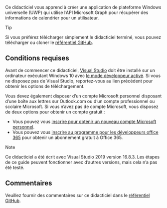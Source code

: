 <!-- markdownlint-disable MD002 MD041 -->

Ce didacticiel vous apprend à créer une application de plateforme Windows universelle (UWP) qui utilise l’API Microsoft Graph pour récupérer des informations de calendrier pour un utilisateur.

> [!TIP]
> Si vous préférez télécharger simplement le didacticiel terminé, vous pouvez télécharger ou cloner le [référentiel GitHub](https://github.com/microsoftgraph/msgraph-training-uwp).

## <a name="prerequisites"></a>Conditions requises

Avant de commencer ce didacticiel, [Visual Studio](https://visualstudio.microsoft.com/vs/) doit être installé sur un ordinateur exécutant Windows 10 avec [le mode développeur activé](https://docs.microsoft.com/windows/uwp/get-started/enable-your-device-for-development). Si vous ne disposez pas de Visual Studio, reportez-vous au lien précédent pour obtenir les options de téléchargement.

Vous devez également disposer d’un compte Microsoft personnel disposant d’une boîte aux lettres sur Outlook.com ou d’un compte professionnel ou scolaire Microsoft. Si vous n’avez pas de compte Microsoft, vous disposez de deux options pour obtenir un compte gratuit :

- Vous pouvez vous [inscrire pour obtenir un nouveau compte Microsoft personnel](https://signup.live.com/signup?wa=wsignin1.0&rpsnv=12&ct=1454618383&rver=6.4.6456.0&wp=MBI_SSL_SHARED&wreply=https://mail.live.com/default.aspx&id=64855&cbcxt=mai&bk=1454618383&uiflavor=web&uaid=b213a65b4fdc484382b6622b3ecaa547&mkt=E-US&lc=1033&lic=1).
- Vous pouvez vous [inscrire au programme pour les développeurs office 365](https://developer.microsoft.com/office/dev-program) pour obtenir un abonnement gratuit à Office 365.

> [!NOTE]
> Ce didacticiel a été écrit avec Visual Studio 2019 version 16.8.3. Les étapes de ce guide peuvent fonctionner avec d’autres versions, mais cela n’a pas été testé.

## <a name="feedback"></a>Commentaires

Veuillez fournir des commentaires sur ce didacticiel dans le [référentiel GitHub](https://github.com/microsoftgraph/msgraph-training-uwp).
